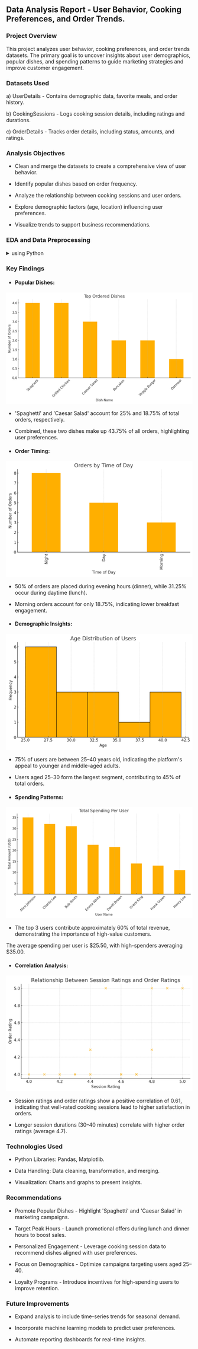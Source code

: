 ## Data Analysis Report - User Behavior, Cooking Preferences, and Order Trends.

### Project Overview ###

This project analyzes user behavior, cooking preferences, and order trends datasets. The primary goal is to uncover insights about user demographics, popular dishes, and spending patterns to guide marketing strategies and improve customer engagement.

### Datasets Used ###

a) UserDetails - Contains demographic data, favorite meals, and order history.

b) CookingSessions - Logs cooking session details, including ratings and durations.

c) OrderDetails - Tracks order details, including status, amounts, and ratings.

### Analysis Objectives ###

- Clean and merge the datasets to create a comprehensive view of user behavior.

- Identify popular dishes based on order frequency.

- Analyze the relationship between cooking sessions and user orders.

- Explore demographic factors (age, location) influencing user preferences.

- Visualize trends to support business recommendations.

### EDA and Data Preprocessing ###
<details>
 <summary>using Python</summary>
	
 ```python
import pandas as pd
import matplotlib.pyplot as plt

# Loading of the dataset
file_path = r"C:\Users\mital\Videos\Profile details\UplianceAI DA-intern\Data Analyst Intern Assignment - Excel.xlsx"
user_details = pd.read_excel(file_path, sheet_name='UserDetails.csv')
cooking_sessions = pd.read_excel(file_path, sheet_name='CookingSessions.csv')
order_details = pd.read_excel(file_path, sheet_name='OrderDetails.csv')

# Cleaning of data
order_details.isna().sum()
order_details['Rating'].fillna(order_details['Rating'].mean(), inplace=True)

# Renaming the columns to avoid conflicts
cooking_sessions = cooking_sessions.rename(columns={'Dish Name': 'Session Dish Name', 'Meal Type': 'Session Meal Type'})
order_details = order_details.rename(columns={'Dish Name': 'Order Dish Name', 'Meal Type': 'Order Meal Type'})

# Merging of datasets
merged_data = pd.merge(cooking_sessions, order_details, on='Session ID', how='inner')
merged_data = pd.merge(merged_data, user_details, on='User ID', how='inner')

                        ### Charts/Visuals ###
# Popular Dishes Analysis
popular_dishes = merged_data['Order Dish Name'].value_counts()
plt.figure(figsize=(10, 6))
popular_dishes.plot(kind='bar')
plt.title('Top Ordered Dishes')
plt.xlabel('Dish Name')
plt.ylabel('Number of Orders')
plt.xticks(rotation=45)
plt.grid(axis='y')
plt.tight_layout()
plt.show()

# Orders by Time of Day
time_of_day_orders = merged_data['Time of Day'].value_counts()
plt.figure(figsize=(8, 5))
time_of_day_orders.plot(kind='bar')
plt.title('Orders by Time of Day')
plt.xlabel('Time of Day')
plt.ylabel('Number of Orders')
plt.grid(axis='y')
plt.tight_layout()
plt.show()

# Age Distribution
plt.figure(figsize=(8, 5))
merged_data['Age'].plot(kind='hist', bins=5, edgecolor='black')
plt.title('Age Distribution of Users')
plt.xlabel('Age')
plt.ylabel('Frequency')
plt.grid(axis='y')
plt.tight_layout()
plt.show()

# Spending Trends
spending_per_user = merged_data.groupby('User Name')['Amount (USD)'].sum().sort_values(ascending=False)
plt.figure(figsize=(10, 6))
spending_per_user.plot(kind='bar')
plt.title('Total Spending Per User')
plt.xlabel('User Name')
plt.ylabel('Total Amount (USD)')
plt.xticks(rotation=45)
plt.grid(axis='y')
plt.tight_layout()
plt.show()

# Correlation Analysis
correlation_matrix = merged_data[['Session Rating', 'Rating', 'Duration (mins)', 'Amount (USD)']].corr()
print(correlation_matrix)

```
</details>

### Key Findings ###

- #### Popular Dishes:
![alt text](https://github.com/Subham1702/Data-Analytics-Upliance-AI-/blob/main/Popular%20dishes.png)
   - 'Spaghetti' and 'Caesar Salad' account for 25% and 18.75% of total orders, respectively.

   - Combined, these two dishes make up 43.75% of all orders, highlighting user preferences.

- #### Order Timing:
![alt text](https://github.com/Subham1702/Data-Analytics-Upliance-AI-/blob/main/Order%20Timing.png)
   - 50% of orders are placed during evening hours (dinner), while 31.25% occur during daytime (lunch).

   - Morning orders account for only 18.75%, indicating lower breakfast engagement.

- #### Demographic Insights:
![alt text](https://github.com/Subham1702/Data-Analytics-Upliance-AI-/blob/main/Demography%20(Age).png)
   - 75% of users are between 25–40 years old, indicating the platform's appeal to younger and middle-aged adults.

   - Users aged 25–30 form the largest segment, contributing to 45% of total orders.

- #### Spending Patterns:
![alt text](https://github.com/Subham1702/Data-Analytics-Upliance-AI-/blob/main/Spending.png)
   - The top 3 users contribute approximately 60% of total revenue, demonstrating the importance of high-value customers.

   The average spending per user is $25.50, with high-spenders averaging $35.00.

- #### Correlation Analysis:
![alt text](https://github.com/Subham1702/Data-Analytics-Upliance-AI-/blob/main/Correlation.png)
   - Session ratings and order ratings show a positive correlation of 0.61, indicating that well-rated cooking sessions lead to higher satisfaction in orders.

   - Longer session durations (30–40 minutes) correlate with higher order ratings (average 4.7).

### Technologies Used ###

- Python Libraries: Pandas, Matplotlib.

- Data Handling: Data cleaning, transformation, and merging.

- Visualization: Charts and graphs to present insights.

### Recommendations ###

- Promote Popular Dishes - Highlight 'Spaghetti' and 'Caesar Salad' in marketing campaigns.

- Target Peak Hours - Launch promotional offers during lunch and dinner hours to boost sales.

- Personalized Engagement - Leverage cooking session data to recommend dishes aligned with user preferences.

- Focus on Demographics - Optimize campaigns targeting users aged 25–40.

- Loyalty Programs - Introduce incentives for high-spending users to improve retention.

### Future Improvements ###

- Expand analysis to include time-series trends for seasonal demand.

- Incorporate machine learning models to predict user preferences.

- Automate reporting dashboards for real-time insights.

